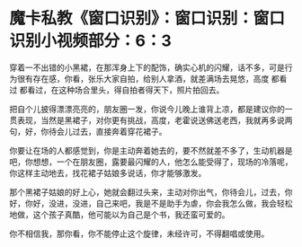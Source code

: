 # 魔卡私教《窗口识别》：窗口识别：窗口识别小视频部分：6：3

穿着一不出错的小黑裙，在那浑身上下的配饰，确实心机的闪耀，话不多，可是行为很有存在感，你看，张乐大家自拍，给别人拿酒，就差满场去晃悠，高度 都看过 都看过，在这种场合里头，得自拍者得天下，照片拍回去。

把自个儿披得漂漂亮亮的，朋友圈一发，你说今儿晚上谁背上凉，都是建议你的一贯表现，当然是黑裙子，对你更有挑战，高度，老霍说送佛送老西，我就再多说两句，好，你待会儿过去，直接奔着穿花裙子。

你要让在场的人都感觉到，你是主动奔着她去的，要不然就差不多了，生动机器是吧，你想想，一个在朋友圈，露要最闪耀的人，他怎么能受得了，现场的冷落呢，你这样主动地去，找花裙子姑娘多说话，你才能够激发。

那个黑裙子姑娘的好上心，她就会翻过头来，主动对你出气，你待会儿，过去，你好，你好，没进，没进，自己来吧，我是不是助手为虐，你会我怎么做，我会轻松地做，这个孩子真酷，他可能以为自己是个书，我还蛮可爱的。

你不相信我，那你看，你不能停止这个旋律，未经许可，不得翻唱或使用。